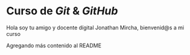 # Curso de _Git_ & _GitHub_

Hola soy tu amigo y docente dígital Jonathan Mircha, bienvenid@s a mi curso

Agregando más contenido al README
